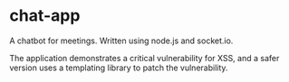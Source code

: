 # chat-app

A chatbot for meetings. Written using node.js and socket.io. 

The application demonstrates a critical vulnerability for XSS, and a safer version uses a templating library to patch the vulnerability.
